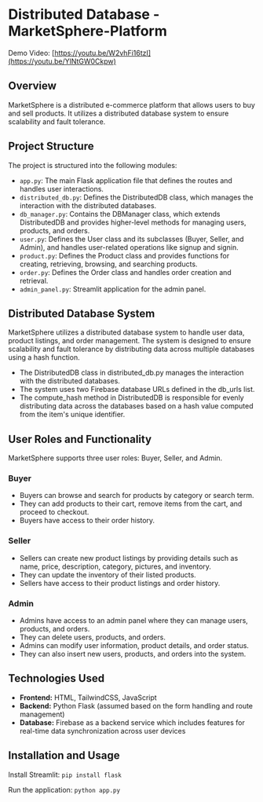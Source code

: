 # Distributed Database - MarketSphere-Platform
Demo Video: [https://youtu.be/W2vhFi16tzI](https://youtu.be/YlNtGW0Ckpw)

## Overview
MarketSphere is a distributed e-commerce platform that allows users to buy and sell products. It utilizes a distributed database system to ensure scalability and fault tolerance.


## Project Structure
The project is structured into the following modules:

- `app.py`: The main Flask application file that defines the routes and handles user interactions.
- `distributed_db.py`: Defines the DistributedDB class, which manages the interaction with the distributed databases.
- `db_manager.py`: Contains the DBManager class, which extends DistributedDB and provides higher-level methods for managing users, products, and orders.
- `user.py`: Defines the User class and its subclasses (Buyer, Seller, and Admin), and handles user-related operations like signup and signin.
- `product.py`: Defines the Product class and provides functions for creating, retrieving, browsing, and searching products.
- `order.py`: Defines the Order class and handles order creation and retrieval.
- `admin_panel.py`: Streamlit application for the admin panel.

## Distributed Database System
MarketSphere utilizes a distributed database system to handle user data, product listings, and order management. The system is designed to ensure scalability and fault tolerance by distributing data across multiple databases using a hash function.

- The DistributedDB class in distributed_db.py manages the interaction with the distributed databases.
- The system uses two Firebase database URLs defined in the db_urls list.
- The compute_hash method in DistributedDB is responsible for evenly distributing data across the databases based on a hash value computed from the item's unique identifier.


## User Roles and Functionality
MarketSphere supports three user roles: Buyer, Seller, and Admin.

### Buyer

- Buyers can browse and search for products by category or search term.
- They can add products to their cart, remove items from the cart, and proceed to checkout.
- Buyers have access to their order history.

### Seller

- Sellers can create new product listings by providing details such as name, price, description, category, pictures, and inventory.
- They can update the inventory of their listed products.
- Sellers have access to their product listings and order history.

### Admin

- Admins have access to an admin panel where they can manage users, products, and orders.
- They can delete users, products, and orders.
- Admins can modify user information, product details, and order status.
- They can also insert new users, products, and orders into the system.


## Technologies Used
- **Frontend:** HTML, TailwindCSS, JavaScript
- **Backend:** Python Flask (assumed based on the form handling and route management)
- **Database:** Firebase as a backend service which includes features for real-time data synchronization across user devices


## Installation and Usage
Install Streamlit: `pip install flask`

Run the application: `python app.py`

